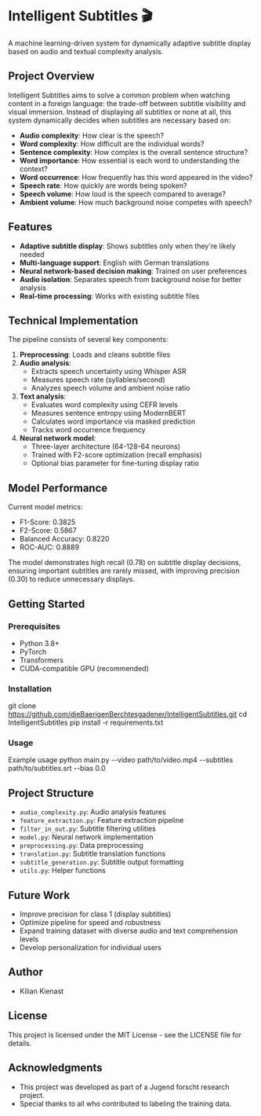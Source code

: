 # Intelligent Subtitles 🎬

A machine learning-driven system for dynamically adaptive subtitle display based on audio and textual complexity analysis.

## Project Overview

Intelligent Subtitles aims to solve a common problem when watching content in a foreign language: the trade-off between subtitle visibility and visual immersion. Instead of displaying all subtitles or none at all, this system dynamically decides when subtitles are necessary based on:

- **Audio complexity**: How clear is the speech?
- **Word complexity**: How difficult are the individual words?
- **Sentence complexity**: How complex is the overall sentence structure?
- **Word importance**: How essential is each word to understanding the context?
- **Word occurrence**: How frequently has this word appeared in the video?
- **Speech rate**: How quickly are words being spoken?
- **Speech volume**: How loud is the speech compared to average?
- **Ambient volume**: How much background noise competes with speech?

## Features

- **Adaptive subtitle display**: Shows subtitles only when they're likely needed
- **Multi-language support**: English with German translations
- **Neural network-based decision making**: Trained on user preferences
- **Audio isolation**: Separates speech from background noise for better analysis
- **Real-time processing**: Works with existing subtitle files

## Technical Implementation

The pipeline consists of several key components:

1. **Preprocessing**: Loads and cleans subtitle files
2. **Audio analysis**: 
   - Extracts speech uncertainty using Whisper ASR
   - Measures speech rate (syllables/second)
   - Analyzes speech volume and ambient noise ratio
3. **Text analysis**:
   - Evaluates word complexity using CEFR levels
   - Measures sentence entropy using ModernBERT
   - Calculates word importance via masked prediction
   - Tracks word occurrence frequency
4. **Neural network model**:
   - Three-layer architecture (64-128-64 neurons)
   - Trained with F2-score optimization (recall emphasis)
   - Optional bias parameter for fine-tuning display ratio

## Model Performance

Current model metrics:
- F1-Score: 0.3825
- F2-Score: 0.5867
- Balanced Accuracy: 0.8220
- ROC-AUC: 0.8889

The model demonstrates high recall (0.78) on subtitle display decisions, ensuring important subtitles are rarely missed, with improving precision (0.30) to reduce unnecessary displays.

## Getting Started

### Prerequisites

- Python 3.8+
- PyTorch
- Transformers
- CUDA-compatible GPU (recommended)

### Installation

git clone https://github.com/dieBaerigenBerchtesgadener/IntelligentSubtitles.git
cd IntelligentSubtitles
pip install -r requirements.txt

### Usage

Example usage
python main.py --video path/to/video.mp4 --subtitles path/to/subtitles.srt --bias 0.0

## Project Structure

- `audio_complexity.py`: Audio analysis features
- `feature_extraction.py`: Feature extraction pipeline
- `filter_in_out.py`: Subtitle filtering utilities
- `model.py`: Neural network implementation
- `preprocessing.py`: Data preprocessing
- `translation.py`: Subtitle translation functions
- `subtitle_generation.py`: Subtitle output formatting
- `utils.py`: Helper functions

## Future Work

- Improve precision for class 1 (display subtitles)
- Optimize pipeline for speed and robustness
- Expand training dataset with diverse audio and text comprehension levels
- Develop personalization for individual users

## Author

- Kilian Kienast

## License

This project is licensed under the MIT License - see the LICENSE file for details.

## Acknowledgments

- This project was developed as part of a Jugend forscht research project.
- Special thanks to all who contributed to labeling the training data.